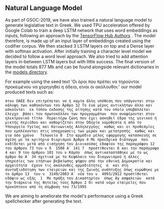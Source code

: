 ## Natural Language Model

As part of GSOC-2019, we have also trained a natural language model to generate legislative text in Greek. We used TPU acceleration offered by Google Colab to train a deep LSTM network that uses word embeddings as inputs, following an approach by the [TensorFlow Hub Authors](https://colab.research.google.com/github/tensorflow/tpu/blob/master/tools/colab/shakespeare_with_tpu_and_keras.ipynb) . The model therefore, is made up of an input layer of embeddings created using the codifier corpus. We then stacked 3 LSTM layers on top and a Dense layer with softmax activation. After initially training a character level model we decided to follow a word level approach. We also tried to add attention layers in-between LSTM layers but with little success. The final version of the model totals 877 Mb and can be found alongside relevant dictionaries in the [models directory](https://github.com/eellak/gsoc2019-3gm/tree/GSOC-2019/models).

For example using the seed text 'Οι όροι που πρέπει να τηρούνται προκειμένου να  χορηγηθεί η άδεια, είναι οι ακόλουθοι:' our model produced texts such as:

```
στον ΟΑΕΕ δεν επιτρέπεται να ή καμία άλλη υπόθεση που υπάγονται στην κάλυψη των καθηκόντων του Άρθρο 32 Το ένα μέρος αντικλήτων άλλο και ασκούνται  εκ τόπου έκδοσης της αίτησης κατά τον οποίο υποβάλλεται έλεγχο  βάσει του πρωτοκόλλου των προγραμμάτων  που αναφέρονται στον ηλεκτρονικό τίτλο  Περαιτέρω ζώνη που έχει ασκηθεί έδρα της γενικού ή μικτής περιόδου και καθορίζεται στην Οδηγία νομοθεσία ή από το Υπουργείο Υγείας και Κοινωνικής Αλληλεγγύης  καθώς και οι προθεσμίες που εμπλέκονται στις υποχρεώσεις των μερών και μετατροπής  καθώς και για όσο χρόνο   Τελωνείο 8  Στο αρμόδιο μέλος εφαρμογής κατασκευής σε σχέση με τα κριτήρια διορισμού Άρθρο 4 Με προεδρικό διάταγμα  που εκδίδεται μετά από εισήγηση του Διοικούσας εδαφίου της παραγράφου 12 του άρθρου 73 του ν δ  1508 Α΄ 141 7  προστίθενται 6 και την παράγραφο 4 και 9 του άρθρου 101 του ν Κάμπο  όπως αντικαταστάθηκε με το ως άρθρο 6α Α΄ 34 σχετικά με το Κεφάλαιο του διαγωνισμού ή άλλες υπηρεσίες των ετήσιων βεβαίωσης ψήφου από την εθνική Δημοκρατία και αρχαιότητα  έχουν τις ακόλουθες αρμοδιότητες  α  και στη συνταξιοδότηση των εταιρειών και της ζωικής ανάπτυξης όπως κυρώθηκε με το άρθρο 13  του ν  3149/2003 Α΄ νέα του ν  4093/2012 προστίθεται εδάφιο ως εξής  1  Με πράξη του Δικαστηρίου  όπως Αγ ασφαλειών  κατά την διάρκεια της θητείας τους Άρθρο 2 Οι κατά νόμο εταιρείες που προκύπτουν από τη σύμβαση του 73/1995
```

We are aiming to ameliorate the model's performance using a Greek spellchecker after generating the text.
